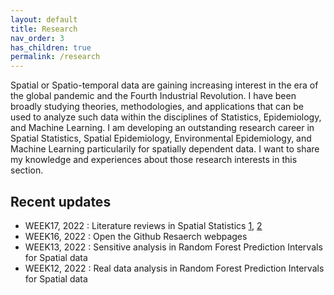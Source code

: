 ```yaml
---
layout: default
title: Research
nav_order: 3
has_children: true
permalink: /research
---
```


Spatial or Spatio-temporal data are gaining increasing interest in the era of the global pandemic and the Fourth Industrial Revolution. I have been broadly studying theories, methodologies, and applications that can be used to analyze such data within the disciplines of Statistics, Epidemiology, and Machine Learning. I am developing an outstanding research career in Spatial Statistics, Spatial Epidemiology, Environmental Epidemiology, and Machine Learning particularily for spatially dependent data. I want to share my knowledge and experiences about those research interests in this section.

## Recent updates
* WEEK17, 2022 : Literature reviews in Spatial Statistics [1](https://doi.org/10.1080/10618600.2021.1886938), [2](https://doi.org/10.1016/j.spasta.2021.100507)
* WEEK16, 2022 : Open the Github Resaerch webpages
* WEEK13, 2022 : Sensitive analysis in Random Forest Prediction Intervals for Spatial data
* WEEK12, 2022 : Real data analysis in Random Forest Prediction Intervals for Spatial data
